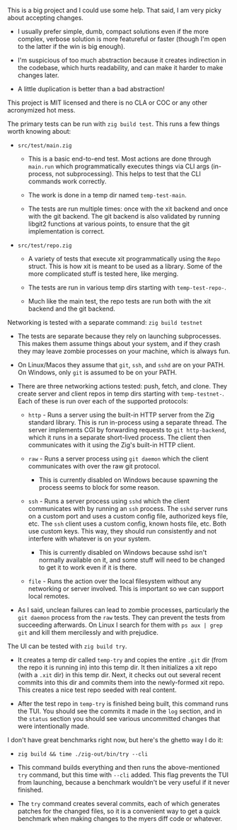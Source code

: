 This is a big project and I could use some help. That said, I am very picky about accepting changes.

* I usually prefer simple, dumb, compact solutions even if the more complex, verbose solution is more featureful or faster (though I'm open to the latter if the win is big enough).

* I'm suspicious of too much abstraction because it creates indirection in the codebase, which hurts readability, and can make it harder to make changes later.

* A little duplication is better than a bad abstraction!

This project is MIT licensed and there is no CLA or COC or any other acronymized hot mess.

The primary tests can be run with `zig build test`. This runs a few things worth knowing about:

* `src/test/main.zig`

  * This is a basic end-to-end test. Most actions are done through `main.run` which programmatically executes things via CLI args (in-process, not subprocessing). This helps to test that the CLI commands work correctly.

  * The work is done in a temp dir named `temp-test-main`.

  * The tests are run multiple times: once with the xit backend and once with the git backend. The git backend is also validated by running libgit2 functions at various points, to ensure that the git implementation is correct.

* `src/test/repo.zig`

  * A variety of tests that execute xit programmatically using the `Repo` struct. This is how xit is meant to be used as a library. Some of the more complicated stuff is tested here, like merging.

  * The tests are run in various temp dirs starting with `temp-test-repo-`.

  * Much like the main test, the repo tests are run both with the xit backend and the git backend.

Networking is tested with a separate command: `zig build testnet`

* The tests are separate because they rely on launching subprocesses. This makes them assume things about your system, and if they crash they may leave zombie processes on your machine, which is always fun.

* On Linux/Macos they assume that `git`, `ssh`, and `sshd` are on your PATH. On Windows, only `git` is assumed to be on your PATH.

* There are three networking actions tested: push, fetch, and clone. They create server and client repos in temp dirs starting with `temp-testnet-`. Each of these is run over each of the supported protocols:

  * `http` - Runs a server using the built-in HTTP server from the Zig standard library. This is run in-process using a separate thread. The server implements CGI by forwarding requests to `git http-backend`, which it runs in a separate short-lived process. The client then communicates with it using the Zig's built-in HTTP client.

  * `raw` - Runs a server process using `git daemon` which the client communicates with over the raw git protocol.

    * This is currently disabled on Windows because spawning the process seems to block for some reason.

  * `ssh` - Runs a server process using `sshd` which the client communicates with by running an `ssh` process. The `sshd` server runs on a custom port and uses a custom config file, authorized keys file, etc. The `ssh` client uses a custom config, known hosts file, etc. Both use custom keys. This way, they should run consistently and not interfere with whatever is on your system.

    * This is currently disabled on Windows because sshd isn't normally available on it, and some stuff will need to be changed to get it to work even if it is there.

  * `file` - Runs the action over the local filesystem without any networking or server involved. This is important so we can support local remotes.

* As I said, unclean failures can lead to zombie processes, particularly the `git daemon` process from the `raw` tests. They can prevent the tests from succeeding afterwards. On Linux I search for them with `ps aux | grep git` and kill them mercilessly and with prejudice.

The UI can be tested with `zig build try`.

* It creates a temp dir called `temp-try` and copies the entire `.git` dir (from the repo it is running in) into this temp dir. It then initializes a xit repo (with a `.xit` dir) in this temp dir. Next, it checks out out several recent commits into this dir and commits them into the newly-formed xit repo. This creates a nice test repo seeded with real content.

* After the test repo in `temp-try` is finished being built, this command runs the TUI. You should see the commits it made in the `log` section, and in the `status` section you should see various uncommitted changes that were intentionally made.

I don't have great benchmarks right now, but here's the ghetto way I do it:

* `zig build && time ./zig-out/bin/try --cli`

* This command builds everything and then runs the above-mentioned `try` command, but this time with `--cli` added. This flag prevents the TUI from launching, because a benchmark wouldn't be very useful if it never finished.

* The `try` command creates several commits, each of which generates patches for the changed files, so it is a convenient way to get a quick benchmark when making changes to the myers diff code or whatever.

